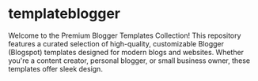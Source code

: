 # templateblogger
Welcome to the Premium Blogger Templates Collection! This repository features a curated selection of high-quality, customizable Blogger (Blogspot) templates designed for modern blogs and websites. Whether you're a content creator, personal blogger, or small business owner, these templates offer sleek design.
